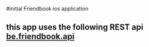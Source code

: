 #initial Friendbook ios application

## this app uses the following REST api [be.friendbook.api](https://github.com/kaspercools/be.friendbook.api)
